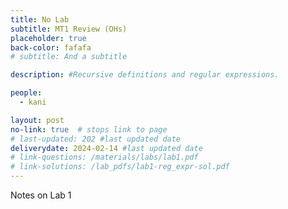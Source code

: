 ```yaml
---
title: No Lab
subtitle: MT1 Review (OHs)
placeholder: true
back-color: fafafa
# subtitle: And a subtitle

description: #Recursive definitions and regular expressions.  

people:
  - kani

layout: post
no-link: true  # stops link to page 
# last-updated: 202 #last updated date
deliverydate: 2024-02-14 #last updated date
# link-questions: /materials/labs/lab1.pdf
# link-solutions: /lab_pdfs/lab1-reg_expr-sol.pdf
---
```


Notes on Lab 1

